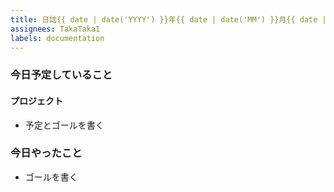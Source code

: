 ```yaml
---
title: 日誌{{ date | date('YYYY') }}年{{ date | date('MM') }}月{{ date | date('DD') }}日
assignees: TakaTaka1
labels: documentation
---
```

### 今日予定していること
#### プロジェクト
* 予定とゴールを書く

### 今日やったこと
* ゴールを書く

